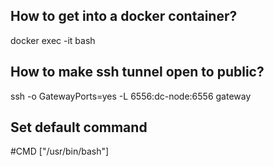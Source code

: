 ## How to get into a docker container?
docker exec -it <mycontainer> bash

## How to make ssh tunnel open to public?
 ssh -o GatewayPorts=yes -L 6556:dc-node:6556 gateway



## Set default command
#CMD ["/usr/bin/bash"]
